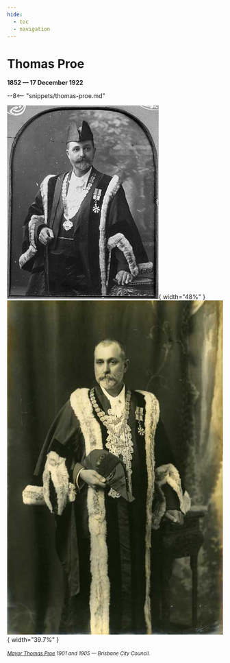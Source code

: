 ```yaml
---
hide:
  - toc
  - navigation 
---
```


# Thomas Proe

**1852 — 17 December 1922**

--8<-- "snippets/thomas-proe.md"


![Mayor Thomas Proe, 1901](../assets/thomas-proe-1901.jpg){ width="48%" } ![Mayor Thomas Proe, 1905](../assets/thomas-proe-1905.jpg){ width="39.7%" }

*<small>[Mayor Thomas Proe](https://library-brisbane.ent.sirsidynix.net.au/client/en_AU/BrisbaneImages/search/results?qu=Mayor+Thomas+Proe&rm=BRISBANEIMAGES0%7C%7C%7C1%7C%7C%7C0%7C%7C%7Ctrue&te=ASSET&lm=ALL_ASSETS) 1901 and 1905 — Brisbane City Council.</small>*
